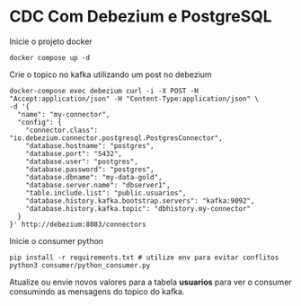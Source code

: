 # CDC Com Debezium e PostgreSQL

Inicie o projeto docker

```
docker compose up -d
```

Crie o topico no kafka utilizando um post no debezium

```
docker-compose exec debezium curl -i -X POST -H "Accept:application/json" -H "Content-Type:application/json" \
-d '{
  "name": "my-connector",
  "config": {
    "connector.class": "io.debezium.connector.postgresql.PostgresConnector",
    "database.hostname": "postgres",
    "database.port": "5432",
    "database.user": "postgres",
    "database.password": "postgres",
    "database.dbname": "my-data-gold",
    "database.server.name": "dbserver1",
    "table.include.list": "public.usuarios",
    "database.history.kafka.bootstrap.servers": "kafka:9092",
    "database.history.kafka.topic": "dbhistory.my-connector"
  }
}' http://debezium:8083/connectors

```

Inicie o consumer python

```
pip install -r requirements.txt # utilize env para evitar conflitos
python3 consumer/python_consumer.py
```

Atualize ou envie novos valores para a tabela **usuarios** para ver o consumer consumindo as mensagens
do topico do kafka.